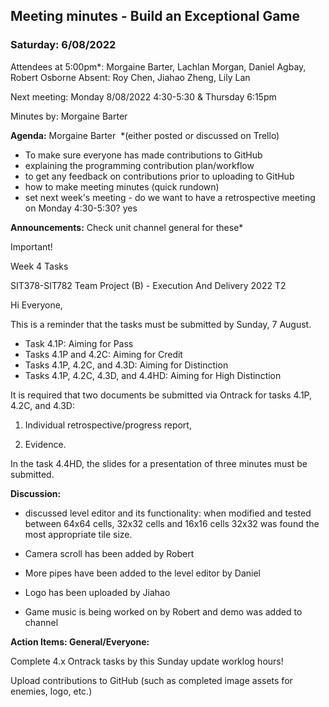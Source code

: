 ## Meeting minutes - Build an Exceptional Game 

### Saturday: 6/08/2022 

Attendees at 5:00pm\*: Morgaine Barter, Lachlan Morgan, Daniel Agbay, Robert Osborne Absent: Roy
Chen, Jiahao Zheng, Lily Lan

Next meeting: Monday 8/08/2022 4:30-5:30 & Thursday 6:15pm

Minutes by: Morgaine Barter

<b>Agenda:</b> Morgaine Barter  \*(either posted or discussed on Trello)

- To make sure everyone has made contributions to GitHub
- explaining the programming contribution plan/workflow
- to get any feedback on contributions prior to uploading to GitHub
- how to make meeting minutes (quick rundown)
- set next week's meeting - do we want to have a retrospective meeting on Monday 4:30-5:30? yes

<b>Announcements:</b> Check unit channel general for these\*

Important!

Week 4 Tasks

SIT378-SIT782 Team Project (B) - Execution And Delivery 2022 T2

Hi Everyone,

This is a reminder that the tasks must be submitted by Sunday, 7 August.

- Task 4.1P: Aiming for Pass
- Tasks 4.1P and 4.2C: Aiming for Credit
- Tasks 4.1P, 4.2C, and 4.3D: Aiming for Distinction
- Tasks 4.1P, 4.2C, 4.3D, and 4.4HD: Aiming for High Distinction

It is required that two documents be submitted via Ontrack for tasks 4.1P, 4.2C, and 4.3D:

1.  Individual retrospective/progress report,

2.  Evidence.

In the task 4.4HD, the slides for a presentation of three minutes must be submitted.

<b>Discussion:</b>

- discussed level editor and its functionality: when modified and tested between 64x64 cells, 32x32
  cells and 16x16 cells 32x32 was found the most appropriate tile size.

- Camera scroll has been added by Robert
- More pipes have been added to the level editor by Daniel
- Logo has been uploaded by Jiahao
- Game music is being worked on by Robert and demo was added to channel

<b>Action Items: General/Everyone: </b>

Complete 4.x Ontrack tasks by this Sunday update worklog hours!

Upload contributions to GitHub (such as completed image assets for enemies, logo, etc.)
